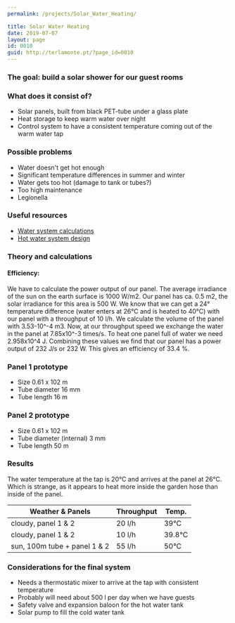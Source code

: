 ```yaml
---
permalink: /projects/Solar_Water_Heating/

title: Solar Water Heating
date: 2019-07-07
layout: page
id: 0010
guid: http://terlamonte.pt/?page_id=0010
---
```


### The goal: build a solar shower for our guest rooms

### What does it consist of?

- Solar panels, built from black PET-tube under a glass plate
- Heat storage to keep warm water over night
- Control system to have a consistent temperature coming out of the warm water tap

### Possible problems

- Water doesn't get hot enough
- Significant temperature differences in summer and winter
- Water gets too hot (damage to tank or tubes?)
- Too high maintenance
- Legionella

### Useful resources

- [Water system calculations](https://www.engineeringtoolbox.com/hot-water-systems-t_29.html)
- [Hot water system design](https://www.engineeringtoolbox.com/design-hot-water-system-d_92.html)

### Theory and calculations

#### Efficiency:
We have to calculate the power output of our panel. The average irradiance of the sun on the earth surface is 1000 W/m2. Our panel has ca. 0.5 m2, the solar irradiance for this area is 500 W. We know that we can get a 24° temperature difference (water enters at 26°C and is heated to 40°C) with our panel with a throughput of 10 l/h. We calculate the volume of the panel with 3.53-10^-4 m3. Now, at our throughput speed we exchange the water in the panel at 7.85x10^-3 times/s. To heat one panel full of water we need 2.958x10^4 J. Combining these values we find that our panel has a power output of 232 J/s or 232 W. This gives an efficiency of 33.4 %.

### Panel 1 prototype

- Size 0.61 x 102 m
- Tube diameter 16 mm
- Tube length 16 m

### Panel 2 prototype

- Size 0.61 x 102 m
- Tube diameter (internal) 3 mm
- Tube length 50 m

### Results

The water temperature at the tap is 20°C and arrives at the panel at 26°C. Which is strange, as it appears to heat more inside the garden hose than inside of the panel.

| Weather & Panels       | Throughput        | Temp.  |
| --- | --- | --- |
| cloudy, panel 1 & 2     | 20 l/h | 39°C |
| cloudy, panel 1 & 2     | 10 l/h  | 39.8°C |
| sun, 100m tube + panel 1 & 2 | 55 l/h  | 50°C |

### Considerations for the final system

- Needs a thermostatic mixer to arrive at the tap with consistent temperature
- Probably will need about 500 l per day when we have guests
- Safety valve and expansion baloon for the hot water tank
- Solar pump to fill the cold water tank



